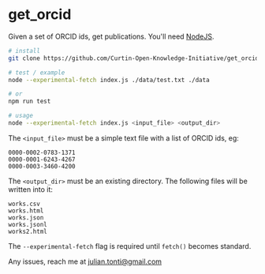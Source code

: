 # get_orcid

Given a set of ORCID ids, get publications. You'll need [NodeJS](https://nodejs.org/en/download/).

```bash
# install
git clone https://github.com/Curtin-Open-Knowledge-Initiative/get_orcid.git && cd get_orcid

# test / example
node --experimental-fetch index.js ./data/test.txt ./data

# or
npm run test

# usage
node --experimental-fetch index.js <input_file> <output_dir>
```

The `<input_file>` must be a simple text file with a list of ORCID ids, eg:

```text
0000-0002-0783-1371
0000-0001-6243-4267
0000-0003-3460-4200
```

The `<output_dir>` must be an existing directory. The following files will be written into it:

```text
works.csv
works.html
works.json
works.jsonl
works2.html
```

The `--experimental-fetch` flag is required until `fetch()` becomes standard.

Any issues, reach me at <julian.tonti@gmail.com>
